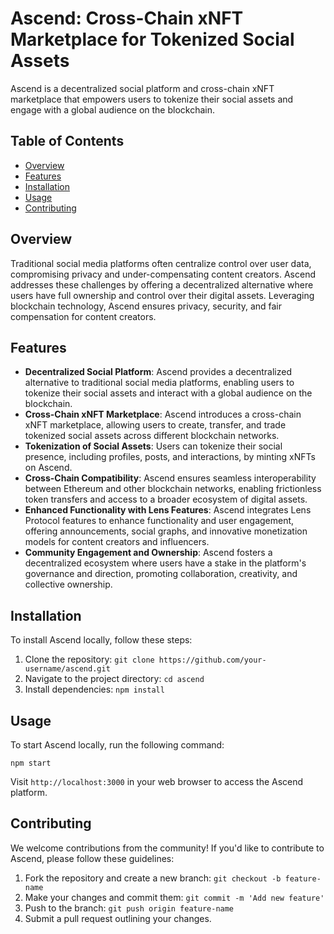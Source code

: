 #  Ascend: Cross-Chain xNFT Marketplace for Tokenized Social Assets 

Ascend is a decentralized social platform and cross-chain xNFT marketplace that empowers users to tokenize their social assets and engage with a global audience on the blockchain.

## Table of Contents

- [Overview](#overview)
- [Features](#features)
- [Installation](#installation)
- [Usage](#usage)
- [Contributing](#contributing)

## Overview

Traditional social media platforms often centralize control over user data, compromising privacy and under-compensating content creators. Ascend addresses these challenges by offering a decentralized alternative where users have full ownership and control over their digital assets. Leveraging blockchain technology, Ascend ensures privacy, security, and fair compensation for content creators.

## Features

- **Decentralized Social Platform**: Ascend provides a decentralized alternative to traditional social media platforms, enabling users to tokenize their social assets and interact with a global audience on the blockchain.
- **Cross-Chain xNFT Marketplace**: Ascend introduces a cross-chain xNFT marketplace, allowing users to create, transfer, and trade tokenized social assets across different blockchain networks.
- **Tokenization of Social Assets**: Users can tokenize their social presence, including profiles, posts, and interactions, by minting xNFTs on Ascend.
- **Cross-Chain Compatibility**: Ascend ensures seamless interoperability between Ethereum and other blockchain networks, enabling frictionless token transfers and access to a broader ecosystem of digital assets.
- **Enhanced Functionality with Lens Features**: Ascend integrates Lens Protocol features to enhance functionality and user engagement, offering announcements, social graphs, and innovative monetization models for content creators and influencers.
- **Community Engagement and Ownership**: Ascend fosters a decentralized ecosystem where users have a stake in the platform's governance and direction, promoting collaboration, creativity, and collective ownership.

## Installation

To install Ascend locally, follow these steps:

1. Clone the repository: `git clone https://github.com/your-username/ascend.git`
2. Navigate to the project directory: `cd ascend`
3. Install dependencies: `npm install`

## Usage

To start Ascend locally, run the following command:

```
npm start
```

Visit `http://localhost:3000` in your web browser to access the Ascend platform.

## Contributing

We welcome contributions from the community! If you'd like to contribute to Ascend, please follow these guidelines:

1. Fork the repository and create a new branch: `git checkout -b feature-name`
2. Make your changes and commit them: `git commit -m 'Add new feature'`
3. Push to the branch: `git push origin feature-name`
4. Submit a pull request outlining your changes.


